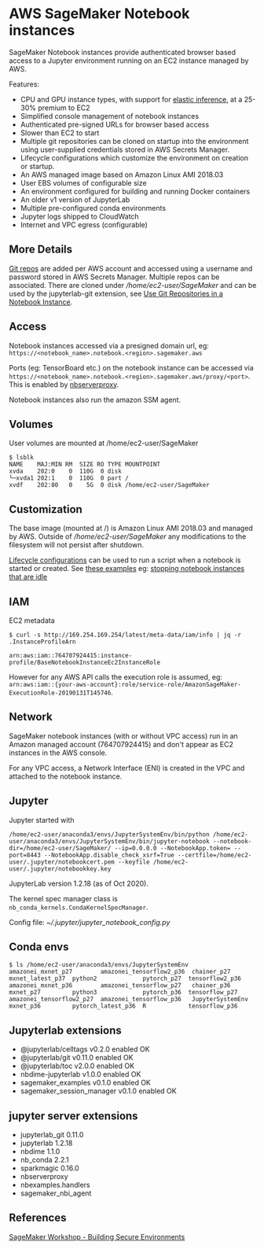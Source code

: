 # AWS SageMaker Notebook instances

SageMaker Notebook instances provide authenticated browser based access to a Jupyter environment running on an EC2 instance managed by AWS.

Features:

- CPU and GPU instance types, with support for [elastic inference](https://docs.aws.amazon.com/sagemaker/latest/dg/ei.html), at a 25-30% premium to EC2
- Simplified console management of notebook instances
- Authenticated pre-signed URLs for browser based access
- Slower than EC2 to start
- Multiple git repositories can be cloned on startup into the environment using user-supplied credentials stored in AWS Secrets Manager.
- Lifecycle configurations which customize the environment on creation or startup.
- An AWS managed image based on Amazon Linux AMI 2018.03
- User EBS volumes of configurable size
- An environment configured for building and running Docker containers
- An older v1 version of JupyterLab
- Multiple pre-configured conda environments
- Jupyter logs shipped to CloudWatch
- Internet and VPC egress (configurable)

## More Details

[Git repos](https://docs.aws.amazon.com/sagemaker/latest/dg/nbi-git-resource.html) are added per AWS account and accessed using a username and password stored in AWS Secrets Manager. Multiple repos can be associated. There are cloned under _/home/ec2-user/SageMaker_ and can be used by the jupyterlab-git extension, see [Use Git Repositories in a Notebook Instance](https://github.com/awsdocs/amazon-sagemaker-developer-guide/blob/master/doc_source/git-nbi-use.md).

## Access

Notebook instances accessed via a presigned domain url, eg: `https://<notebook_name>.notebook.<region>.sagemaker.aws`

Ports (eg: TensorBoard etc.) on the notebook instance can be accessed via `https://<notebook_name>.notebook.<region>.sagemaker.aws/proxy/<port>`. This is enabled by [nbserverproxy](https://github.com/tekumara/sagemaker/tree/main/nbserverproxy).

Notebook instances also run the amazon SSM agent.

## Volumes

User volumes are mounted at /home/ec2-user/SageMaker

```
$ lsblk
NAME    MAJ:MIN RM  SIZE RO TYPE MOUNTPOINT
xvda    202:0    0  110G  0 disk
└─xvda1 202:1    0  110G  0 part /
xvdf    202:80   0    5G  0 disk /home/ec2-user/SageMaker
```

## Customization

The base image (mounted at /) is Amazon Linux AMI 2018.03 and managed by AWS. Outside of _/home/ec2-user/SageMaker_ any modifications to the filesystem will not persist after shutdown.

[Lifecycle configurations](https://docs.aws.amazon.com/sagemaker/latest/dg/notebook-lifecycle-config.html) can be used to run a script when a notebook is started or created. See [these examples](https://github.com/aws-samples/amazon-sagemaker-notebook-instance-lifecycle-config-samples) eg: [stopping notebook instances that are idle](https://github.com/aws-samples/amazon-sagemaker-notebook-instance-lifecycle-config-samples/tree/master/scripts/auto-stop-idle)

## IAM

EC2 metadata

```
$ curl -s http://169.254.169.254/latest/meta-data/iam/info | jq -r .InstanceProfileArn

arn:aws:iam::764707924415:instance-profile/BaseNotebookInstanceEc2InstanceRole
```

However for any AWS API calls the execution role is assumed, eg: `arn:aws:iam::{your-aws-account}:role/service-role/AmazonSageMaker-ExecutionRole-20190131T145746`.

## Network

SageMaker notebook instances (with or without VPC access) run in an Amazon managed account (764707924415) and don't appear as EC2 instances in the AWS console.

For any VPC access, a Network Interface (ENI) is created in the VPC and attached to the notebook instance.

## Jupyter

Jupyter started with

```
/home/ec2-user/anaconda3/envs/JupyterSystemEnv/bin/python /home/ec2-user/anaconda3/envs/JupyterSystemEnv/bin/jupyter-notebook --notebook-dir=/home/ec2-user/SageMaker/ --ip=0.0.0.0 --NotebookApp.token= --port=8443 --NotebookApp.disable_check_xsrf=True --certfile=/home/ec2-user/.jupyter/notebookcert.pem --keyfile /home/ec2-user/.jupyter/notebookkey.key
```

JupyterLab version 1.2.18 (as of Oct 2020).

The kernel spec manager class is `nb_conda_kernels.CondaKernelSpecManager`.

Config file: _~/.jupyter/jupyter_notebook_config.py_

## Conda envs

```
$ ls /home/ec2-user/anaconda3/envs/JupyterSystemEnv
amazonei_mxnet_p27        amazonei_tensorflow2_p36  chainer_p27       mxnet_latest_p37  python2             pytorch_p27  tensorflow2_p36
amazonei_mxnet_p36        amazonei_tensorflow_p27   chainer_p36       mxnet_p27         python3             pytorch_p36  tensorflow_p27
amazonei_tensorflow2_p27  amazonei_tensorflow_p36   JupyterSystemEnv  mxnet_p36         pytorch_latest_p36  R            tensorflow_p36
```

## Jupyterlab extensions

- @jupyterlab/celltags v0.2.0 enabled OK
- @jupyterlab/git v0.11.0 enabled OK
- @jupyterlab/toc v2.0.0 enabled OK
- nbdime-jupyterlab v1.0.0 enabled OK
- sagemaker_examples v0.1.0 enabled OK
- sagemaker_session_manager v0.1.0 enabled OK

## jupyter server extensions

- jupyterlab_git 0.11.0
- jupyterlab 1.2.18
- nbdime 1.1.0
- nb_conda 2.2.1
- sparkmagic 0.16.0
- nbserverproxy
- nbexamples.handlers
- sagemaker_nbi_agent

## References

[SageMaker Workshop - Building Secure Environments](https://sagemaker-workshop.com/security_for_sysops.html)
